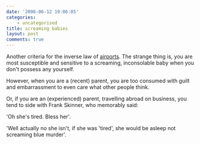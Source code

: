 ```yaml
---
date: '2006-06-12 19:06:05'
categories:
    - uncategorised
title: screaming babies
layout: post
comments: true
---
```


Another criteria for the inverse law of
[airports](http://www.nbrightside.com/blog/2006/06/12/inverse-law-of-airports/).
The strange thing is, you are most susceptible and sensitive to a
screaming, inconsolable baby when you don't possess any yourself.

However, when you are a (recent) parent, you are too consumed with guilt
and embarrassment to even care what other people think.

Or, if you are an (experienced) parent, travelling abroad on business,
you tend to side with Frank Skinner, who memorably said:

'Oh she's tired. Bless her'.

'Well actually no she isn't, if she was 'tired', she would be asleep not
screaming blue murder'.
